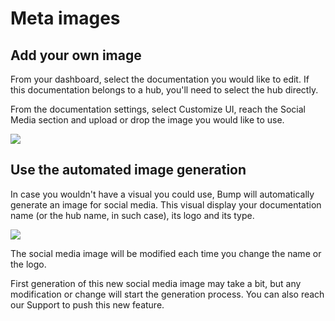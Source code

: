 # Meta images

## Add your own image

From your dashboard, select the documentation you would like to edit. If this documentation belongs to a hub, you'll need to select the hub directly.

From the documentation settings, select Customize UI, reach the Social Media section and upload or drop the image you would like to use.

![](/files/MCR7J4QJPJJTaygFxpLl.gif)

## Use the automated image generation

In case you wouldn't have a visual you could use, Bump will automatically generate an image for social media. This visual display your documentation name (or the hub name, in such case), its logo and its type.

![](/files/vQ4f7KUbViMDhhrOgXra.png)

The social media image will be modified each time you change the name or the logo.

First generation of this new social media image may take a bit, but any modification or change will start the generation process. You can also reach our Support to push this new feature.

